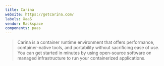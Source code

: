 ```yaml
---
title: Carina
website: https://getcarina.com/
labels: XaaS
vendor: Rackspace
components: paas
---
```

> Carina is a container runtime environment that offers performance, container-native tools, and portability without sacrificing ease of use. You can get started in minutes by using open-source software on managed infrastructure to run your containerized applications.
